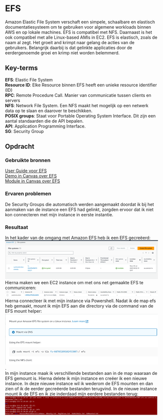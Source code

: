 # EFS
Amazon Elastic File System verschaft een simpele, schaalbare en elastisch documentatiesysteem om te gebruiken voor algemene workloads binnen AWS en op lokale machines. EFS is compatibel met NFS. Daarnaast is het ook compatibel met alle Linux-based AMIs in EC2. EFS is elastisch, zoals de naam al zegt. Het groeit and krimpt naar gelang de acties van de gebruikers. Belangrijk daarbij is dat gelinkte applicaties door de eerdergenoemde groei en krimp niet worden belemmerd. 

## Key-terms
**EFS**: Elastic File System  
**Resource ID**: Elke Resource binnen EFS heeft een unieke resource identifier (ID)  
**RPC**: Remote Procedure Call. Manier van communicatie tussen clients en servers  
**NFS**: Network File System. Een NFS maakt het mogelijk op een netwerk data op te slaan en daarover te beschikken.  
**POSIX groups**: Staat voor Portable Operating System Interface. Dit zijn een aantal standaarden die de API bepalen.  
**API**: Application Programming Interface.  
**SG**: Security Group  

## Opdracht
### Gebruikte bronnen
[User Guide voor EFS](https://docs.aws.amazon.com/efs/latest/ug/whatisefs.html)  
[Demo in Canvas over EFS](https://awsrestart.instructure.com/courses/1943/pages/elastic-file-system-efs-demonstration?module_item_id=1270885)  
[Module in Canvas over EFS](https://awsrestart.vitalsource.com/reader/books/W10D4035V3/pageid/3)  
### Ervaren problemen
De Security Groups die automatisch werden aangemaakt doordat ik bij het aanmaken van de instance een EFS had gelinkt, zorgden ervoor dat ik niet kon connecteren met mijn instance in eerste instantie. 

### Resultaat
In het kader van de omgang met Amazon EFS heb ik een EFS gecreëerd: ![](/00_includes/05_AWS/EFS/CaptureCreationEFS.PNG)  
Hierna maken we een EC2 instance om met ons net gemaakte EFS te communiceren: ![](/00_includes/05_AWS/EFS/CaptureCreationInstance1.PNG)
Hierna connecteer ik met mijn instance via Powershell. Nadat ik de map efs heb gemaakt, mount ik mijn EFS aan die directory via de command van de EFS mount helper:  
![Alt text](/00_includes/05_AWS/EFS/CaptureMountingEFSinstance1.PNG).  
In mijn instance maak ik verschillende bestanden aan in de map waaraan de EFS gemount is. Hierna delete ik mijn instance en creëer ik een nieuwe instance. In deze nieuwe instance wil ik wederom de EFS mounten en dan zien of ik de eerder gecreëerde bestanden terugvind. In de nieuwe instance mount ik de EFS en ik zie inderdaad mijn eerdere bestanden terug: ![Alt text](/00_includes/05_AWS/EFS/CaptureEFSinInstance2.PNG)

